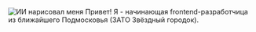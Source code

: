 ![ИИ нарисовал меня](https://github.com/katkovatanya/katkovatanya/raw/main/image.png)
Привет!
Я - начинающая frontend-разработчица из ближайшего Подмосковья (ЗАТО Звёздный городок).
